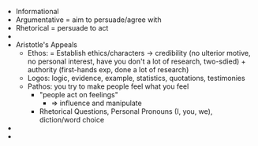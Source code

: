- Informational
- Argumentative = aim to persuade/agree with
- Rhetorical = persuade to act
-
- Aristotle's Appeals
	- Ethos: = Establish ethics/characters -> credibility (no ulterior motive, no personal interest, have you don't a lot of research, two-sdied) + authority (first-hands exp, done a lot of research)
	- Logos: logic, evidence, example, statistics, quotations, testimonies
	- Pathos: you try to make people feel what you feel
		- "people act on feelings"
			- => influence and manipulate
		- Rhetorical Questions, Personal Pronouns (I, you, we), diction/word choice
-
-